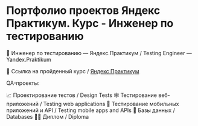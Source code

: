 # Портфолио проектов Яндекс Практикум. Курс - Инженер по тестированию
:mag_right: Инженер по тестированию — Яндекс.Практикум / Testing Engineer — Yandex.Praktikum

🔖 Ссылка на пройденный курс / [Яндекс Практикум](https://practicum.yandex.ru/qa-engineer/) <br />

QA-проекты:

📈 Проектирование тестов / Design Tests
🕸️ Тестирование веб-приложений / Testing web applications
📱 Тестирование мобильных приложений и API / Testing mobile apps and APIs
💾 Базы данных / Databases
👨‍💻 Диплом / Diploma
